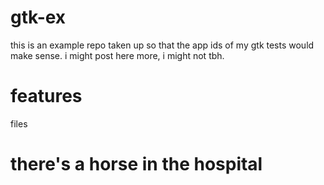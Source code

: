 # gtk-ex

this is an example repo taken up so that the app ids of my gtk tests would make sense. i might post here more, i might not tbh.

# features

files

# there's a horse in the hospital
